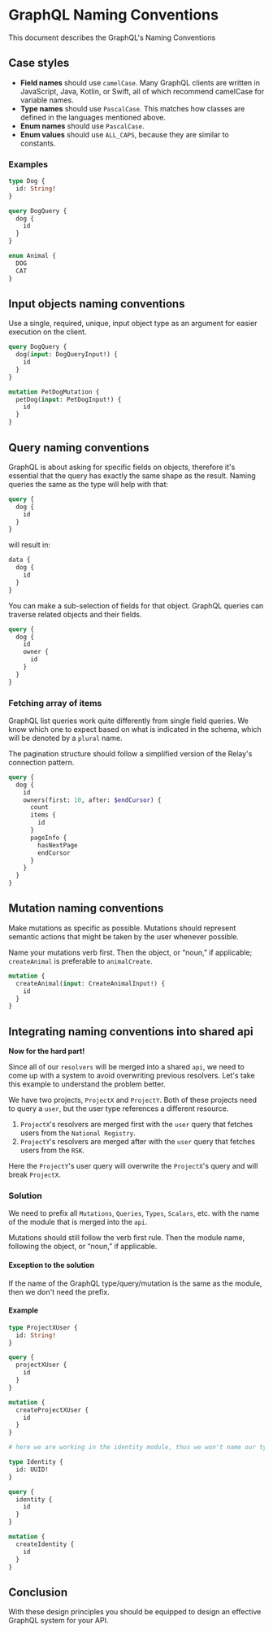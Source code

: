 # GraphQL Naming Conventions

This document describes the GraphQL's Naming Conventions

## Case styles

- **Field names** should use `camelCase`. Many GraphQL clients are written in JavaScript, Java, Kotlin, or Swift, all of which recommend camelCase for variable names.
- **Type names** should use `PascalCase`. This matches how classes are defined in the languages mentioned above.
- **Enum names** should use `PascalCase`.
- **Enum values** should use `ALL_CAPS`, because they are similar to constants.

### Examples

```graphql
type Dog {
  id: String!
}

query DogQuery {
  dog {
    id
  }
}

enum Animal {
  DOG
  CAT
}
```

## Input objects naming conventions

Use a single, required, unique, input object type as an argument for easier execution on the client.

```graphql
query DogQuery {
  dog(input: DogQueryInput!) {
    id
  }
}

mutation PetDogMutation {
  petDog(input: PetDogInput!) {
    id
  }
}
```

## Query naming conventions

GraphQL is about asking for specific fields on objects, therefore it's essential that the query has exactly the same shape as the result. Naming queries the same as the type will help with that:

```graphql
query {
  dog {
    id
  }
}
```

will result in:

```graphql
data {
  dog {
    id
  }
}
```

You can make a sub-selection of fields for that object. GraphQL queries can traverse related objects and their fields.

```graphql
query {
  dog {
    id
    owner {
      id
    }
  }
}
```

### Fetching array of items

GraphQL list queries work quite differently from single field queries. We know which one to expect based on what is indicated in the schema, which will be denoted by a `plural` name.

The pagination structure should follow a simplified version of the Relay's connection pattern.

```graphql
query {
  dog {
    id
    owners(first: 10, after: $endCursor) {
      count
      items {
        id
      }
      pageInfo {
        hasNextPage
        endCursor
      }
    }
  }
}
```

## Mutation naming conventions

Make mutations as specific as possible. Mutations should represent semantic actions that might be taken by the user whenever possible.

Name your mutations verb first. Then the object, or “noun,” if applicable; `createAnimal` is preferable to `animalCreate`.

```graphql
mutation {
  createAnimal(input: CreateAnimalInput!) {
    id
  }
}
```

## Integrating naming conventions into shared api

**Now for the hard part!**

Since all of our `resolvers` will be merged into a shared `api`, we need to come up with a system to avoid overwriting previous resolvers. Let's take this example to understand the problem better.

We have two projects, `ProjectX` and `ProjectY`. Both of these projects need to query a `user`, but the user type references a different resource.

1. `ProjectX`'s resolvers are merged first with the `user` query that fetches users from the `National Registry`.
2. `ProjectY`'s resolvers are merged after with the `user` query that fetches users from the `RSK`.

Here the `ProjectY`'s user query will overwrite the `ProjectX`'s query and will break `ProjectX`.

### Solution

We need to prefix all `Mutations`, `Queries`, `Types`, `Scalars`, etc. with the name of the module that is merged into the `api`.

Mutations should still follow the verb first rule. Then the module name, following the object, or “noun,” if applicable.

#### Exception to the solution

If the name of the GraphQL type/query/mutation is the same as the module, then we don't need the prefix.

#### Example

```graphql
type ProjectXUser {
  id: String!
}

query {
  projectXUser {
    id
  }
}

mutation {
  createProjectXUser {
    id
  }
}
```

```graphql
# here we are working in the identity module, thus we won't name our type IdentityIdenty. Same exception applies for query/mutation

type Identity {
  id: UUID!
}

query {
  identity {
    id
  }
}

mutation {
  createIdentity {
    id
  }
}
```

## Conclusion

With these design principles you should be equipped to design an effective GraphQL system for your API.
